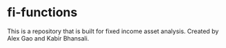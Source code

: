 # fi-functions
This is a repository that is built for fixed income asset analysis. Created by Alex Gao and Kabir Bhansali.
